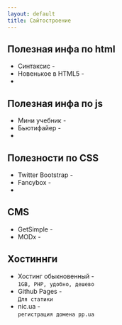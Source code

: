 ```yaml
---
layout: default
title: Сайтостроение
---
```


## Полезная инфа по html
* Синтаксис - [](#)
* Новенькое в HTML5 - [](#)
* 

## Полезная инфа по js
* Мини учебник - [](#)
* Бьютифайер - [](#)
* 

## Полезности по CSS
* Twitter Bootstrap - [](#)
* Fancybox - [](#)
* 

## CMS
* GetSimple - [](#)
* MODx - [](#)

## Хостиннги
* Хостинг обыкновенный - [](#)  
`1GB, PHP, удобно, дешево`
* Github Pages - [](#)  
`Для статики`
* nic.ua - [](#)  
`регистрация домена pp.ua`


